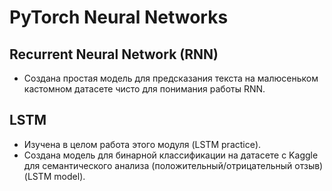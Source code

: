# PyTorch Neural Networks
## Recurrent Neural Network (RNN)
- Создана простая модель для предсказания текста на малюсеньком кастомном датасете чисто для понимания работы RNN.

## LSTM
- Изучена в целом работа этого модуля (LSTM practice).
- Создана модель для бинарной классификации на датасете с Kaggle для семантического анализа (положительный/отрицательный отзыв) (LSTM model).
